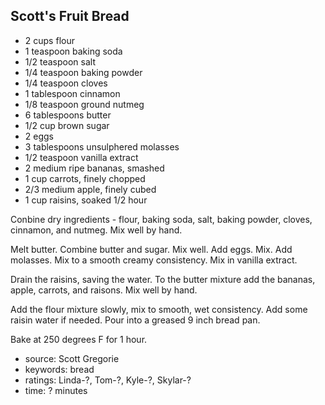 Scott's Fruit Bread
-------------------

- 2 cups flour
- 1 teaspoon baking soda
- 1/2 teaspoon salt
- 1/4 teaspoon baking powder
- 1/4 teaspoon cloves
- 1 tablespoon cinnamon
- 1/8 teaspoon ground nutmeg
- 6 tablespoons butter
- 1/2 cup brown sugar
- 2 eggs
- 3 tablespoons unsulphered molasses
- 1/2 teaspoon vanilla extract
- 2 medium ripe bananas, smashed
- 1 cup carrots, finely chopped
- 2/3 medium apple, finely cubed
- 1 cup raisins, soaked 1/2 hour

Conbine dry ingredients - flour, baking soda, salt, baking powder,
cloves, cinnamon, and nutmeg.  Mix well by hand.

Melt butter.  Combine butter and sugar.  Mix well.  Add eggs.  Mix.
Add molasses.  Mix to a smooth creamy consistency.  Mix in vanilla
extract.

Drain the raisins, saving the water.  To the butter mixture add the
bananas, apple, carrots, and raisons.  Mix well by hand.

Add the flour mixture slowly, mix to smooth, wet consistency.  Add
some raisin water if needed.  Pour into a greased 9 inch bread pan.

Bake at 250 degrees F for 1 hour.

- source: Scott Gregorie
- keywords: bread
- ratings: Linda-?, Tom-?, Kyle-?, Skylar-?
- time: ? minutes
